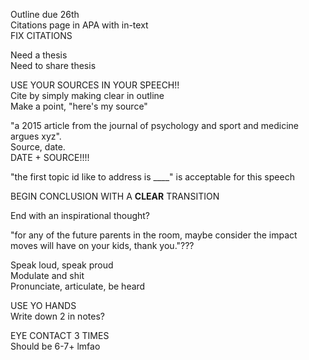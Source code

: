 Outline due 26th  
Citations page in APA with in-text  
FIX CITATIONS
 
Need a thesis  
Need to share thesis
 
USE YOUR SOURCES IN YOUR SPEECH!!  
Cite by simply making clear in outline  
Make a point, "here's my source"
 
"a 2015 article from the journal of psychology and sport and medicine argues xyz".  
Source, date.  
DATE + SOURCE!!!!
 
"the first topic id like to address is ____" is acceptable for this speech
 
BEGIN CONCLUSION WITH A **CLEAR** TRANSITION
 
End with an inspirational thought?
 
"for any of the future parents in the room, maybe consider the impact moves will have on your kids, thank you."???
 
Speak loud, speak proud  
Modulate and shit  
Pronunciate, articulate, be heard
 
USE YO HANDS  
Write down 2 in notes?
 
EYE CONTACT 3 TIMES  
Should be 6-7+ lmfao